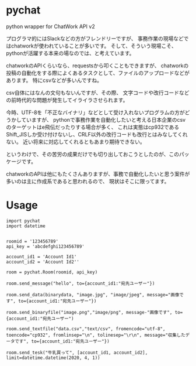 # pychat
python wrapper for ChatWork API v2 

プログラマ的にはSlackなどの方がフレンドリーですが、
事務作業の現場などではchatworkが使われていることが多いです。
そして、そういう現場こそ、pythonが活躍する本来の場なのでは、と考えています。

chatworkのAPIくらいなら、requestsから叩くこともできますが、
chatworkの投稿の自動化をする際によくあるタスクとして、ファイルのアップロードなどがあります。
特にcsvなどが多いんですね。

csv自体にはなんの文句もないんですが、その際、
文字コードや改行コードなどの前時代的な問題が発生してイライラさせられます。

今時、UTF-8を「不正なバイナリ」などとして受け入れないプログラムの方がどうかしていますが、
pythonで事務作業を自動化したいと考える日本企業のcsvのターゲットはe飛伝だったりする場合が多く、
これは実態はcp932であるShift\_JISしか受け付けないし、CRLF以外の改行コードも改行とはみなしてくれない。
近い将来に対応してくれるともあまり期待できない。

というわけで、その苦労の成果だけでも切り出しておこうとしたのが、このパッケージです。

chatworkのAPIは他にもたくさんありますが、事務で自動化したいと思う案件が多いのは主に作成系であると思われるので、
現状はそこに限ってます。

# Usage

```
import pychat
import datetime


roomid = '123456789'
api_key = 'abcdefghi123456789'

account_id1 = 'Account Id1'
account_id2 = 'Account Id2''

room = pychat.Room(roomid, api_key)

room.send_message("hello", to={account_id1:"宛先ユーザー"})

room.send_data(binarydata, "image.jpg", "image/jpeg", message="画像です", to={account_id1:"宛先ユーザー"})

room.send_binaryfile("image.png","image/png", message-"画像です", to={account_id1:"宛先ユーザー")

room.send_textfile("data.csv","text/csv", fromencode="utf-8", toencode="cp932", fromlinsep="\n", tolinesep="\r\n", message="収集したデータです", to={account_id1:"宛先ユーザー"})

room.send_tesk("牛乳買って", [account_id1, account_id2], limit=datetime.datetime(2020, 4, 1)) 
```
